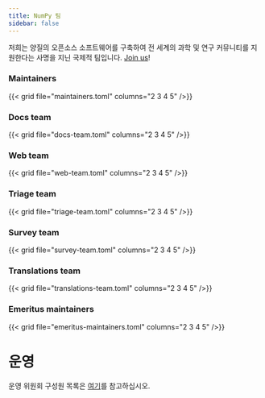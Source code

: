 ```yaml
---
title: NumPy 팀
sidebar: false
---
```


저희는 양질의 오픈소스 소프트웨어를 구축하여 전 세계의 과학 및 연구 커뮤니티를 지원한다는 사명을 지닌 국제적 팀입니다.
[Join us](/contribute)!

### Maintainers

{{< grid file="maintainers.toml" columns="2 3 4 5" />}}

### Docs team

{{< grid file="docs-team.toml" columns="2 3 4 5" />}}

### Web team

{{< grid file="web-team.toml" columns="2 3 4 5" />}}

### Triage team

{{< grid file="triage-team.toml" columns="2 3 4 5" />}}

### Survey team

{{< grid file="survey-team.toml" columns="2 3 4 5" />}}

### Translations team

{{< grid file="translations-team.toml" columns="2 3 4 5" />}}

### Emeritus maintainers

{{< grid file="emeritus-maintainers.toml" columns="2 3 4 5" />}}

# 운영

운영 위원회 구성원 목록은 [여기](https://numpy.org/about)를 참고하십시오.
